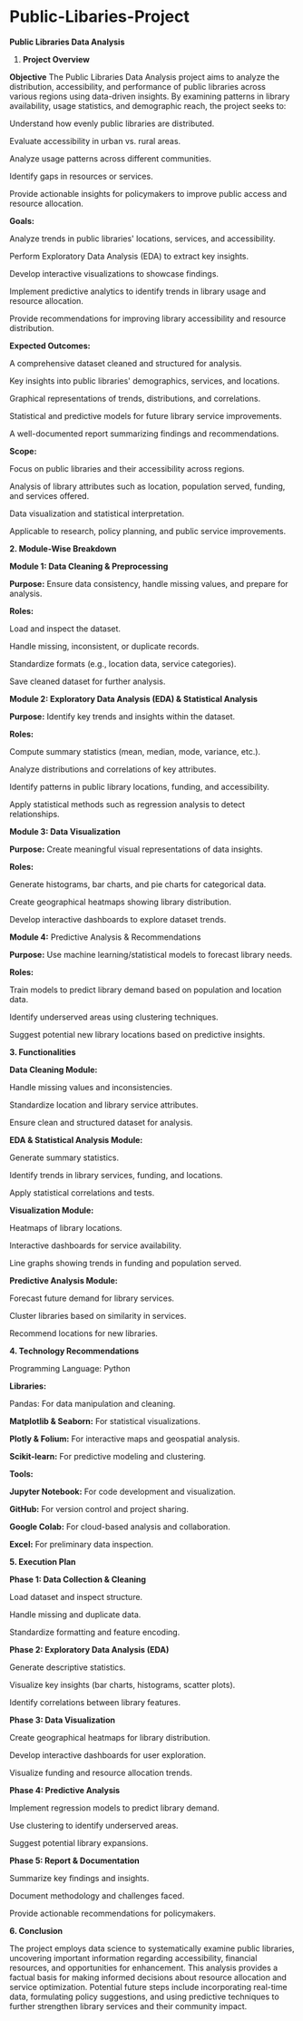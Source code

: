 # **Public-Libaries-Project**
**Public Libraries Data Analysis**
1. **Project Overview**

**Objective**
The Public Libraries Data Analysis project aims to analyze the distribution, accessibility, and performance of public libraries across various regions using data-driven insights. By examining patterns in library availability, usage statistics, and demographic reach, the project seeks to:

Understand how evenly public libraries are distributed.

Evaluate accessibility in urban vs. rural areas.

Analyze usage patterns across different communities.

Identify gaps in resources or services.

Provide actionable insights for policymakers to improve public access and resource allocation.

**Goals:**

Analyze trends in public libraries' locations, services, and accessibility.

Perform Exploratory Data Analysis (EDA) to extract key insights.

Develop interactive visualizations to showcase findings.

Implement predictive analytics to identify trends in library usage and resource allocation.

Provide recommendations for improving library accessibility and resource distribution.

**Expected Outcomes:**

A comprehensive dataset cleaned and structured for analysis.

Key insights into public libraries' demographics, services, and locations.

Graphical representations of trends, distributions, and correlations.

Statistical and predictive models for future library service improvements.

A well-documented report summarizing findings and recommendations.

**Scope:**

Focus on public libraries and their accessibility across regions.

Analysis of library attributes such as location, population served, funding, and services offered.

Data visualization and statistical interpretation.

Applicable to research, policy planning, and public service improvements.

**2. Module-Wise Breakdown**

**Module 1: Data Cleaning & Preprocessing**

**Purpose:** Ensure data consistency, handle missing values, and prepare for analysis.

**Roles:**

Load and inspect the dataset.

Handle missing, inconsistent, or duplicate records.

Standardize formats (e.g., location data, service categories).

Save cleaned dataset for further analysis.

**Module 2: Exploratory Data Analysis (EDA) & Statistical Analysis**

**Purpose:** Identify key trends and insights within the dataset.

**Roles:**

Compute summary statistics (mean, median, mode, variance, etc.).

Analyze distributions and correlations of key attributes.

Identify patterns in public library locations, funding, and accessibility.

Apply statistical methods such as regression analysis to detect relationships.

**Module 3: Data Visualization**

**Purpose:** Create meaningful visual representations of data insights.

**Roles:**

Generate histograms, bar charts, and pie charts for categorical data.

Create geographical heatmaps showing library distribution.

Develop interactive dashboards to explore dataset trends.

**Module 4:** Predictive Analysis & Recommendations

**Purpose:** Use machine learning/statistical models to forecast library needs.

**Roles:**

Train models to predict library demand based on population and location data.

Identify underserved areas using clustering techniques.

Suggest potential new library locations based on predictive insights.

**3. Functionalities**

**Data Cleaning Module:**

Handle missing values and inconsistencies.

Standardize location and library service attributes.

Ensure clean and structured dataset for analysis.

**EDA & Statistical Analysis Module:**

Generate summary statistics.

Identify trends in library services, funding, and locations.

Apply statistical correlations and tests.

**Visualization Module:**

Heatmaps of library locations.

Interactive dashboards for service availability.

Line graphs showing trends in funding and population served.

**Predictive Analysis Module:**

Forecast future demand for library services.

Cluster libraries based on similarity in services.

Recommend locations for new libraries.

**4. Technology Recommendations**

Programming Language: Python

**Libraries:**

Pandas: For data manipulation and cleaning.

**Matplotlib & Seaborn:** For statistical visualizations.

**Plotly & Folium:** For interactive maps and geospatial analysis.

**Scikit-learn:** For predictive modeling and clustering.

**Tools:**

**Jupyter Notebook:** For code development and visualization.

**GitHub:** For version control and project sharing.

**Google Colab:** For cloud-based analysis and collaboration.

**Excel:** For preliminary data inspection.

**5. Execution Plan**

**Phase 1: Data Collection & Cleaning**

Load dataset and inspect structure.

Handle missing and duplicate data.

Standardize formatting and feature encoding.

**Phase 2: Exploratory Data Analysis (EDA)**

Generate descriptive statistics.

Visualize key insights (bar charts, histograms, scatter plots).

Identify correlations between library features.

**Phase 3: Data Visualization**

Create geographical heatmaps for library distribution.

Develop interactive dashboards for user exploration.

Visualize funding and resource allocation trends.

**Phase 4: Predictive Analysis**

Implement regression models to predict library demand.

Use clustering to identify underserved areas.

Suggest potential library expansions.

**Phase 5: Report & Documentation**

Summarize key findings and insights.

Document methodology and challenges faced.

Provide actionable recommendations for policymakers.

**6. Conclusion**

The project employs data science to systematically examine public libraries, uncovering important information regarding accessibility, financial resources, and opportunities for enhancement. This analysis provides a factual basis for making informed decisions about resource allocation and service optimization. Potential future steps include incorporating real-time data, formulating policy suggestions, and using predictive techniques to further strengthen library services and their community impact.